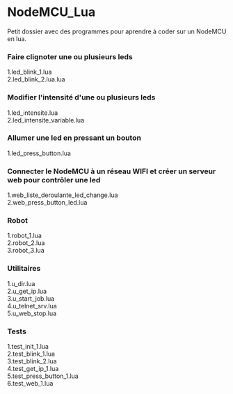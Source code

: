 # NodeMCU_Lua
Petit dossier avec des programmes pour aprendre à coder sur un NodeMCU en lua.

### Faire clignoter une ou plusieurs leds
1.led_blink_1.lua<br>
2.led_blink_2.lua.lua

### Modifier l'intensité d'une ou plusieurs leds
1.led_intensite.lua<br>
2.led_intensite_variable.lua

### Allumer une led en pressant un bouton
1.led_press_button.lua

### Connecter le NodeMCU à un réseau WIFI et créer un serveur web pour contrôler une led
1.web_liste_deroulante_led_change.lua<br>
2.web_press_button_led.lua

### Robot
1.robot_1.lua<br>
2.robot_2.lua<br>
3.robot_3.lua

### Utilitaires 
1.u_dir.lua<br>
2.u_get_ip.lua<br>
3.u_start_job.lua<br>
4.u_telnet_srv.lua<br>
5.u_web_stop.lua

### Tests
1.test_init_1.lua<br>
2.test_blink_1.lua<br>
3.test_blink_2.lua<br>
4.test_get_ip_1.lua<br>
5.test_press_button_1.lua<br>
6.test_web_1.lua
